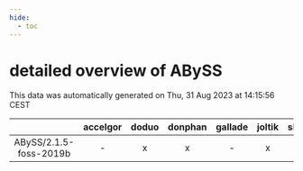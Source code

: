 ```yaml
---
hide:
  - toc
---
```


detailed overview of ABySS
==========================


This data was automatically generated on Thu, 31 Aug 2023 at 14:15:56 CEST  

| |accelgor|doduo|donphan|gallade|joltik|skitty|swalot|victini|
| :---: | :---: | :---: | :---: | :---: | :---: | :---: | :---: | :---: |
|ABySS/2.1.5-foss-2019b|-|x|x|-|x|x|-|x|
